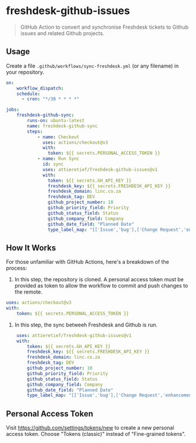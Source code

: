 # freshdesk-github-issues
> GitHub Action to convert and synchronise Freshdesk tickets to Github issues and related Github projects.

## Usage

Create a file `.github/workflows/sync-freshdesk.yml` (or any filename) in your repository.

```yml
on:
    workflow_dispatch:
    schedule:
      - cron: "*/30 * * * *"

jobs:
    freshdesk-github-sync:
        runs-on: ubuntu-latest
        name: freshdesk-github-sync
        steps:
            - name: Checkout
              uses: actions/checkout@v3
              with:
                token: ${{ secrets.PERSONAL_ACCESS_TOKEN }}
            - name: Run Sync
              id: sync
              uses: attieretief/freshdesk-github-issues@v1
              with:
                token: ${{ secrets.GH_API_KEY }}
                freshdesk_key: ${{ secrets.FRESHDESK_API_KEY }}
                freshdesk_domain: linc.co.za
                freshdesk_tag: DEV
                github_project_number: 10
                github_priority_field: Priority
                github_status_field: Status
                github_company_field: Company
                github_date_field: "Planned Date"
                type_label_map: "[['Issue','bug'],['Change Request','enhancement']]"
```

## How It Works

For those unfamiliar with GitHub Actions, here's a breakdown of the process:

1. In this step, the repository is cloned. A personal access token must be provided as token to allow the workflow to commit and push changes to the remote.

```yml
uses: actions/checkout@v3
with:
    token: ${{ secrets.PERSONAL_ACCESS_TOKEN }}
```

1. In this step, the sync betweeh Freshdesk and Github is run.

```yml
    uses: attieretief/freshdesk-github-issues@v1
    with:
        token: ${{ secrets.GH_API_KEY }}
        freshdesk_key: ${{ secrets.FRESHDESK_API_KEY }}
        freshdesk_domain: linc.co.za
        freshdesk_tag: DEV
        github_project_number: 10
        github_priority_field: Priority
        github_status_field: Status
        github_company_field: Company
        github_date_field: "Planned Date"
        type_label_map: "[['Issue','bug'],['Change Request','enhancement']]"
```

## Personal Access Token

Visit https://github.com/settings/tokens/new to create a new personal access token. Choose "Tokens (classic)" instead of "Fine-grained tokens".
